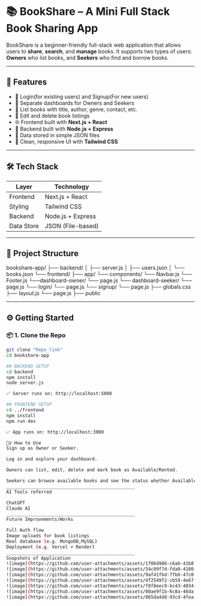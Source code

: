 # 📚 BookShare – A Mini Full Stack Book Sharing App

BookShare is a beginner-friendly full-stack web application that allows users to **share**, **search**, and **manage** books. It supports two types of users: **Owners** who list books, and **Seekers** who find and borrow books.

---

## 🚀 Features

- 🔐 Login(for existing users) and Signup(For new users)
- 👤 Separate dashboards for Owners and Seekers
- 📘 List books with title, author, genre, contact, etc.
- 📄 Edit and delete book listings
- 🌐 Frontend built with **Next.js + React**
- 🧠 Backend built with **Node.js + Express**
- 💾 Data stored in simple JSON files
- 🎨 Clean, responsive UI with **Tailwind CSS**

---

## 🛠️ Tech Stack

| Layer      | Technology          |
|------------|---------------------|
| Frontend   | Next.js + React     |
| Styling    | Tailwind CSS        |
| Backend    | Node.js + Express   |
| Data Store | JSON (File-based)   |

---

## 📂 Project Structure

bookshare-app/
 ├── backend/ 
 │ ├── server.js 
 │ ├── users.json 
 │ └── books.json 
 └── frontend/
     ├── app/ 
        └── components/ 
          └── Navbar.js 
          └── Footer.js
        └──dashboard-owner/ 
          └── page.js 
        └── dashboard-seeker/ 
          └── page.js 
        └── login/ 
          └── page.js 
        └── signup/ 
          └── page.js 
        ├── globals.css
        ├── layout.js
        └── page.js
     ├── public


---

## ⚙️ Getting Started

### 📦 1. Clone the Repo
```bash
git clone "Repo_link"
cd bookshare-app

## BACKEND SETUP
cd backend
npm install
node server.js

✅ Server runs on: http://localhost:5000

## FRONTEND SETUP
cd ../frontend
npm install
npm run dev

✅ App runs on: http://localhost:3000

🙋‍♀️ How to Use
Sign up as Owner or Seeker.

Log in and explore your dashboard.

Owners can list, edit, delete and mark book as Available/Rented.

Seekers can browse available books and see the status whether Available/Rented.
________________________________________________
AI Tools referred

ChatGPT
Claude AI
________________________________________________
Future Improvements/Works

Full Auth flow
Image uploads for book listings
Real database (e.g. MongoDB,MySQL)
Deployment (e.g. Vercel + Render)
________________________________________________
Snapshots of Application
![image](https://github.com/user-attachments/assets/1f06d986-c6ab-41b8-a5c3-aae6a6d70ff2)
![image](https://github.com/user-attachments/assets/54c09f7d-fda0-4180-9b38-a9a7a7bb4101)
![image](https://github.com/user-attachments/assets/9af41fbd-7fb6-47c0-8f18-82c93ab9b702)
![image](https://github.com/user-attachments/assets/df2549f2-cb59-4e67-a45a-4103d882ac55)
![image](https://github.com/user-attachments/assets/f8f8eec9-bc43-4034-8c46-fd57b58525db)
![image](https://github.com/user-attachments/assets/08ae9f1b-6c8a-46da-a282-7f1841352a9a)
![image](https://github.com/user-attachments/assets/065da4d8-93cd-4fea-ba3a-0f6f40c12fad)






